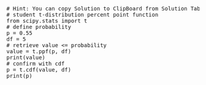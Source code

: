 <pre class="file" data-target="clipboard">
# Hint: You can copy Solution to ClipBoard from Solution Tab in Step 3
# student t-distribution percent point function
from scipy.stats import t
# define probability
p = 0.55
df = 5
# retrieve value <= probability
value = t.ppf(p, df)
print(value)
# confirm with cdf
p = t.cdf(value, df)
print(p)

</pre>
